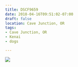 ```yaml
---
title: DSCF9659
date: 2018-04-16T09:51:02-07:00
draft: false
location: Cave Junction, OR
tags:
- Cave Junction, OR
- Kenai
- dogs

---
```

![](https://d17enza3bfujl8.cloudfront.net/DSCF9659.jpg)
